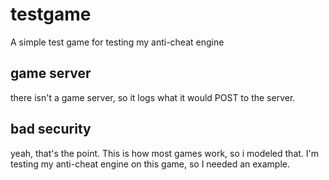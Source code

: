 # testgame
A simple test game for testing my anti-cheat engine
## game server
there isn't a game server, so it logs what it would POST to the server.
## bad security
yeah, that's the point. This is how most games work, so i modeled that. I'm testing my anti-cheat engine on this game, so I needed an example.

